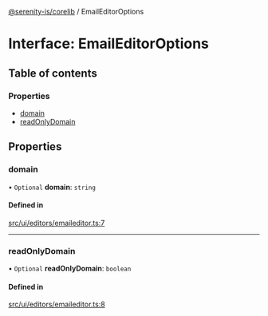 [@serenity-is/corelib](../README.md) / EmailEditorOptions

# Interface: EmailEditorOptions

## Table of contents

### Properties

- [domain](EmailEditorOptions.md#domain)
- [readOnlyDomain](EmailEditorOptions.md#readonlydomain)

## Properties

### domain

• `Optional` **domain**: `string`

#### Defined in

[src/ui/editors/emaileditor.ts:7](https://github.com/serenity-is/serenity/blob/master/packages/corelib/src/ui/editors/emaileditor.ts#L7)

___

### readOnlyDomain

• `Optional` **readOnlyDomain**: `boolean`

#### Defined in

[src/ui/editors/emaileditor.ts:8](https://github.com/serenity-is/serenity/blob/master/packages/corelib/src/ui/editors/emaileditor.ts#L8)
